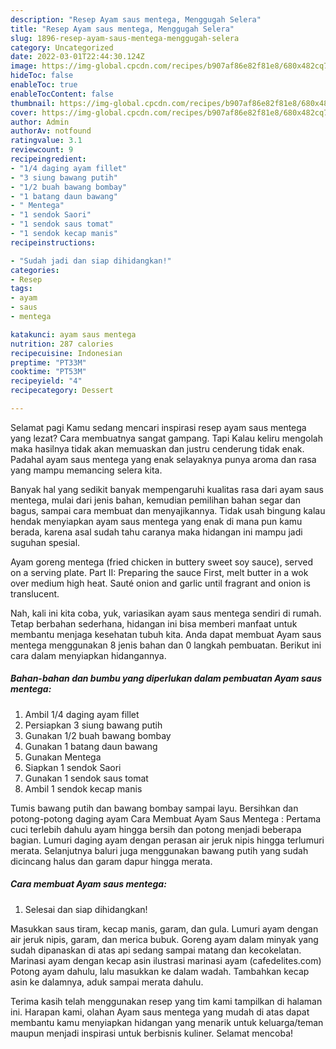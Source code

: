 ```yaml
---
description: "Resep Ayam saus mentega, Menggugah Selera"
title: "Resep Ayam saus mentega, Menggugah Selera"
slug: 1896-resep-ayam-saus-mentega-menggugah-selera
category: Uncategorized
date: 2022-03-01T22:44:30.124Z
image: https://img-global.cpcdn.com/recipes/b907af86e82f81e8/680x482cq70/ayam-saus-mentega-foto-resep-utama.jpg
hideToc: false
enableToc: true
enableTocContent: false
thumbnail: https://img-global.cpcdn.com/recipes/b907af86e82f81e8/680x482cq70/ayam-saus-mentega-foto-resep-utama.jpg
cover: https://img-global.cpcdn.com/recipes/b907af86e82f81e8/680x482cq70/ayam-saus-mentega-foto-resep-utama.jpg
author: Admin
authorAv: notfound
ratingvalue: 3.1
reviewcount: 9
recipeingredient:
- "1/4 daging ayam fillet"
- "3 siung bawang putih"
- "1/2 buah bawang bombay"
- "1 batang daun bawang"
- " Mentega"
- "1 sendok Saori"
- "1 sendok saus tomat"
- "1 sendok kecap manis"
recipeinstructions:

- "Sudah jadi dan siap dihidangkan!"
categories:
- Resep
tags:
- ayam
- saus
- mentega

katakunci: ayam saus mentega 
nutrition: 287 calories
recipecuisine: Indonesian
preptime: "PT33M"
cooktime: "PT53M"
recipeyield: "4"
recipecategory: Dessert

---
```



Selamat pagi Kamu sedang mencari inspirasi resep ayam saus mentega yang lezat? Cara membuatnya sangat gampang. Tapi Kalau keliru mengolah maka hasilnya tidak akan memuaskan dan justru cenderung tidak enak. Padahal ayam saus mentega yang enak selayaknya punya aroma dan rasa yang mampu memancing selera kita.


Banyak hal yang sedikit banyak mempengaruhi kualitas rasa dari ayam saus mentega, mulai dari jenis bahan, kemudian pemilihan bahan segar dan bagus, sampai cara membuat dan menyajikannya. Tidak usah bingung kalau hendak menyiapkan ayam saus mentega yang enak di mana pun kamu berada, karena asal sudah tahu caranya maka hidangan ini mampu jadi suguhan spesial.

Ayam goreng mentega (fried chicken in buttery sweet soy sauce), served on a serving plate. Part II: Preparing the sauce First, melt butter in a wok over medium high heat. Sauté onion and garlic until fragrant and onion is translucent.


Nah, kali ini kita coba, yuk, variasikan ayam saus mentega sendiri di rumah. Tetap berbahan sederhana, hidangan ini bisa memberi manfaat untuk membantu menjaga kesehatan tubuh kita. Anda dapat membuat Ayam saus mentega menggunakan 8 jenis bahan dan 0 langkah pembuatan. Berikut ini cara dalam menyiapkan hidangannya.

<!--inarticleads1-->

##### Bahan-bahan dan bumbu yang diperlukan dalam pembuatan Ayam saus mentega:

1. Ambil 1/4 daging ayam fillet
1. Persiapkan 3 siung bawang putih
1. Gunakan 1/2 buah bawang bombay
1. Gunakan 1 batang daun bawang
1. Gunakan  Mentega
1. Siapkan 1 sendok Saori
1. Gunakan 1 sendok saus tomat
1. Ambil 1 sendok kecap manis


Tumis bawang putih dan bawang bombay sampai layu. Bersihkan dan potong-potong daging ayam Cara Membuat Ayam Saus Mentega : Pertama cuci terlebih dahulu ayam hingga bersih dan potong menjadi beberapa bagian. Lumuri daging ayam dengan perasan air jeruk nipis hingga terlumuri merata. Selanjutnya baluri juga menggunakan bawang putih yang sudah dicincang halus dan garam dapur hingga merata. 

<!--inarticleads2-->

##### Cara membuat Ayam saus mentega:


1. Selesai dan siap dihidangkan!

Masukkan saus tiram, kecap manis, garam, dan gula. Lumuri ayam dengan air jeruk nipis, garam, dan merica bubuk. Goreng ayam dalam minyak yang sudah dipanaskan di atas api sedang sampai matang dan kecokelatan. Marinasi ayam dengan kecap asin ilustrasi marinasi ayam (cafedelites.com) Potong ayam dahulu, lalu masukkan ke dalam wadah. Tambahkan kecap asin ke dalamnya, aduk sampai merata dahulu. 

Terima kasih telah menggunakan resep yang tim kami tampilkan di halaman ini. Harapan kami, olahan Ayam saus mentega yang mudah di atas dapat membantu kamu menyiapkan hidangan yang menarik untuk keluarga/teman maupun menjadi inspirasi untuk berbisnis kuliner. Selamat mencoba!
